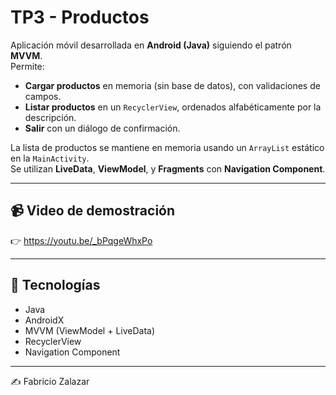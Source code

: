 # TP3 - Productos 

Aplicación móvil desarrollada en **Android (Java)** siguiendo el patrón **MVVM**.  
Permite:

- **Cargar productos** en memoria (sin base de datos), con validaciones de campos.
- **Listar productos** en un `RecyclerView`, ordenados alfabéticamente por la descripción.
- **Salir** con un diálogo de confirmación.

La lista de productos se mantiene en memoria usando un `ArrayList` estático en la `MainActivity`.  
Se utilizan **LiveData**, **ViewModel**, y **Fragments** con **Navigation Component**.

---

## 📹 Video de demostración
👉 https://youtu.be/_bPqgeWhxPo

---

## 🚀 Tecnologías
- Java
- AndroidX
- MVVM (ViewModel + LiveData)
- RecyclerView
- Navigation Component

---


✍️ Fabricio Zalazar
